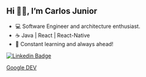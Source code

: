 ## Hi 🤘🏻, I’m Carlos Junior

- 💻 Software Engineer and architecture enthusiast.
- ☕ Java | React | React-Native 
- 🚀 Constant learning and always ahead!


[![Linkedin Badge](https://img.shields.io/badge/-CarlosCazelattoJr-blue?style=flat-square&logo=Linkedin&logoColor=white&link=https://www.linkedin.com/in/carloscazelattojr/)](https://www.linkedin.com/in/carloscazelattojr/)

[Google DEV](https://g.dev/carlosjunior)

